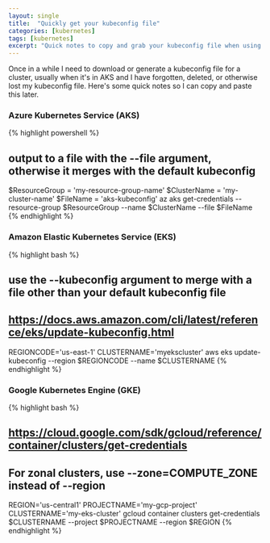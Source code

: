 ```yaml
---
layout: single
title:  "Quickly get your kubeconfig file"
categories: [kubernetes]
tags: [kubernetes]
excerpt: "Quick notes to copy and grab your kubeconfig file when using hosted clusters." #this is a custom variable meant for a short description to be displayed on home page
---
```

<!-- begin_excerpt -->
Once in a while I need to download or generate a kubeconfig file for a cluster, usually when it's in AKS and I have forgotten, deleted, or otherwise lost my kubeconfig file. Here's some quick notes so I can copy and paste this later.

<!-- end_excerpt -->
### Azure Kubernetes Service (AKS)
{% highlight powershell %}
## output to a file with the --file argument, otherwise it merges with the default kubeconfig
$ResourceGroup = 'my-resource-group-name'
$ClusterName = 'my-cluster-name'
$FileName = 'aks-kubeconfig'
az aks get-credentials --resource-group $ResourceGroup --name $ClusterName --file $FileName
{% endhighlight %}

### Amazon Elastic Kubernetes Service (EKS)

{% highlight bash %}
## use the --kubeconfig argument to merge with a file other than your default kubeconfig file
## https://docs.aws.amazon.com/cli/latest/reference/eks/update-kubeconfig.html

REGIONCODE='us-east-1'
CLUSTERNAME='myekscluster'
aws eks update-kubeconfig --region $REGIONCODE --name $CLUSTERNAME
{% endhighlight %}

### Google Kubernetes Engine (GKE) 

{% highlight bash %}
## https://cloud.google.com/sdk/gcloud/reference/container/clusters/get-credentials
## For zonal clusters, use --zone=COMPUTE_ZONE instead of --region

REGION='us-central1'
PROJECTNAME='my-gcp-project'
CLUSTERNAME='my-eks-cluster'
gcloud container clusters get-credentials $CLUSTERNAME --project $PROJECTNAME --region $REGION
{% endhighlight %}

